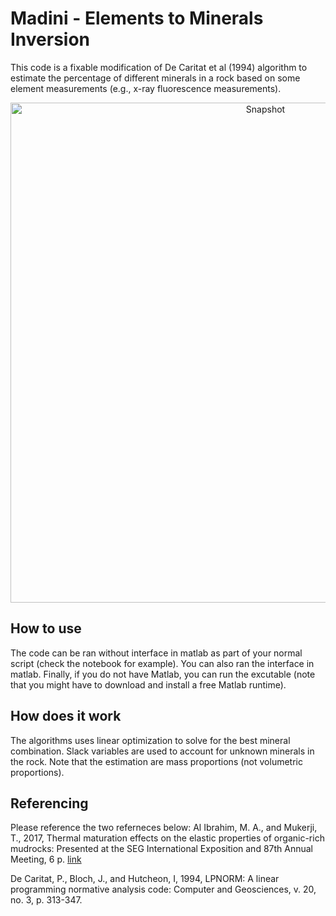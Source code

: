 # Madini - Elements to Minerals Inversion

This code is a fixable modification of De Caritat et al (1994) algorithm to estimate the percentage of different minerals in a rock based on some element measurements (e.g., x-ray fluorescence measurements). 

<div align="center">
    <img width=800 src="https://github.com/MosGeo/Madini/blob/master/ReadmeFiles/Snapshot.png" alt="Snapshot" title="Snapshot of software"</img>
</div>


## How to use
The code can be ran without interface in matlab as part of your normal script (check the notebook for example). You can also ran the interface in matlab. Finally, if you do not have Matlab, you can run the excutable (note that you might have to download and install a free Matlab runtime).

## How does it work

The algorithms uses linear optimization to solve for the best mineral combination. Slack variables are used to account for unknown minerals in the rock. Note that the estimation are mass proportions (not volumetric proportions). 

## Referencing
Please reference the two referneces below:
Al Ibrahim, M. A., and Mukerji, T., 2017, Thermal maturation effects on the elastic properties of organic-rich mudrocks: Presented at the SEG International Exposition and 87th Annual Meeting, 6 p. [link](https://library.seg.org/doi/abs/10.1190/segam2017-17790635.1)

De Caritat, P., Bloch, J., and Hutcheon, I, 1994, LPNORM: A linear programming normative analysis code: Computer and Geosciences, v. 20, no. 3, p. 313-347.
